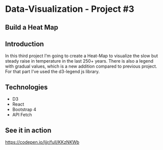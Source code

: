 # Data-Visualization - Project #3
## Build a Heat Map

## Introduction
In this third project I'm going to create a Heat-Map to visualize the slow but steady raise in temperature in the last 250+ years.
There is also a legend with gradual values, which is a new addition compared to previous project. For that part I've used the d3-legend js library. 

## Technologies
* D3
* React
* Bootstrap 4
* API Fetch

## See it in action
https://codepen.io/ljjr/full/KKzNKWb
